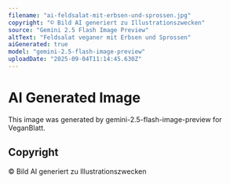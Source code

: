 ```yaml
---
filename: "ai-feldsalat-mit-erbsen-und-sprossen.jpg"
copyright: "© Bild AI generiert zu Illustrationszwecken"
source: "Gemini 2.5 Flash Image Preview"
altText: "Feldsalat veganer mit Erbsen und Sprossen"
aiGenerated: true
model: "gemini-2.5-flash-image-preview"
uploadDate: "2025-09-04T11:14:45.630Z"
---
```


# AI Generated Image

This image was generated by gemini-2.5-flash-image-preview for VeganBlatt.

## Copyright
© Bild AI generiert zu Illustrationszwecken
